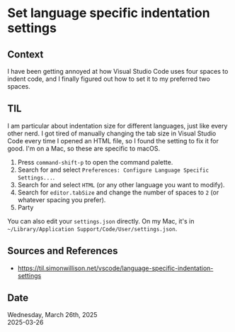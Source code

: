 # Set language specific indentation settings

## Context
I have been getting annoyed at how Visual Studio Code uses four spaces to indent code, and I finally figured out how to set it to my preferred two spaces.


## TIL
I am particular about indentation size for different languages, just like every other nerd. I got tired of manually changing the tab size in Visual Studio Code every time I opened an HTML file, so I found the setting to fix it for good. I'm on a Mac, so these are specific to macOS. 

1. Press `command-shift-p` to open the command palette.
2. Search for and select `Preferences: Configure Language Specific Settings...`.
3. Search for and select `HTML` (or any other language you want to modify).
4. Search for `editor.tabSize` and change the number of spaces to `2` (or whatever spacing you prefer).
5. Party

You can also edit your `settings.json` directly. On my Mac, it's in `~/Library/Application Support/Code/User/settings.json`. 


## Sources and References
* https://til.simonwillison.net/vscode/language-specific-indentation-settings


## Date
Wednesday, March 26th, 2025  
2025-03-26  
